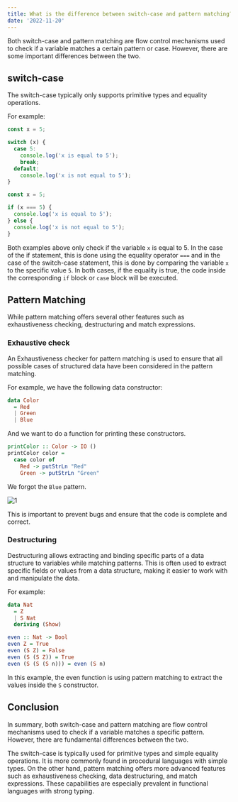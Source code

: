 ```yaml
---
title: What is the difference between switch-case and pattern matching?
date: '2022-11-20'
---
```


Both switch-case and pattern matching are flow control mechanisms used to check if a variable matches a certain pattern or case. However, there are some important differences between the two.

## switch-case

The switch-case typically only supports primitive types and equality operations.

For example:

```js
const x = 5;

switch (x) {
  case 5:
    console.log('x is equal to 5');
    break;
  default:
    console.log('x is not equal to 5');
}
```

```js
const x = 5;

if (x === 5) {
  console.log('x is equal to 5');
} else {
  console.log('x is not equal to 5');
}
```

Both examples above only check if the variable `x` is equal to 5. In the case of the if statement, this is done using the equality operator `===` and in the case of the switch-case statement, this is done by comparing the variable `x` to the specific value `5`. In both cases, if the equality is true, the code inside the corresponding `if` block or `case` block will be executed.

## Pattern Matching

While pattern matching offers several other features such as exhaustiveness checking, destructuring and match expressions.

### Exhaustive check

An Exhaustiveness checker for pattern matching is used to ensure that all possible cases of structured data have been considered in the pattern matching.

For example, we have the following data constructor:

```hs
data Color
  = Red
  | Green
  | Blue
```

And we want to do a function for printing these constructors.

```hs
printColor :: Color -> IO ()
printColor color =
  case color of
    Red -> putStrLn "Red"
    Green -> putStrLn "Green"
```

We forgot the `Blue` pattern.

![1](/images/switch-case-and-pattern-matching/1.png)

This is important to prevent bugs and ensure that the code is complete and correct.

### Destructuring

Destructuring allows extracting and binding specific parts of a data structure to variables while matching patterns. This is often used to extract specific fields or values from a data structure, making it easier to work with and manipulate the data.

For example:

```hs
data Nat
  = Z
  | S Nat
  deriving (Show)

even :: Nat -> Bool
even Z = True
even (S Z) = False
even (S (S Z)) = True
even (S (S (S n))) = even (S n)
```

In this example, the even function is using pattern matching to extract the values inside the `S` constructor.

## Conclusion

In summary, both switch-case and pattern matching are flow control mechanisms used to check if a variable matches a specific pattern. However, there are fundamental differences between the two.

The switch-case is typically used for primitive types and simple equality operations. It is more commonly found in procedural languages with simple types. On the other hand, pattern matching offers more advanced features such as exhaustiveness checking, data destructuring, and match expressions. These capabilities are especially prevalent in functional languages with strong typing.

